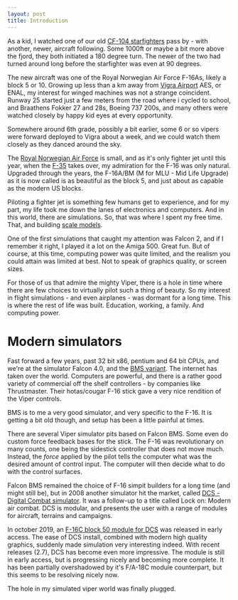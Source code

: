 ```yaml
---
layout: post
title: Introduction
---
```



As a kid, I watched one of our old [CF-104 starfighters](http://www.starfighter.no/) pass by - with another, newer, aircraft following. Some 1000ft or maybe a bit more above the fjord, they both initiated a 180 degree turn. The newer of the two had turned around long before the starfighter was even at 90 degrees.

The new aircraft was one of the Royal Norwegian Air Force F-16As, likely a block 5 or 10. Growing up less than a km away from [Vigra Airport](https://avinor.no/en/airport/alesund-airport/) AES, or ENAL, my interest for winged machines was not a strange coincident. Runway 25 started just a few meters from the road where i cycled to school, and Braathens Fokker 27 and 28s, Boeing 737 200s, and many others were watched closely by happy kid eyes at every opportunity.

Somewhere around 6th grade, possibly a bit earlier, some 6 or so vipers were forward deployed to Vigra about a week, and we could watch them closely as they danced around the sky.

The [Royal Norwegian Air Force](https://www.forsvaret.no/en/organisation/air-force) is small, and as it's only fighter jet until this year, when the [F-35](https://www.f35.com/f35/global-enterprise/norway.html) takes over, my admiration for the F-16 was only natural. Upgraded through the years, the F-16A/BM (M for MLU - Mid Life Upgrade) as it is now called is as beautiful as the block 5, and just about as capable as the modern US blocks.

Piloting a fighter jet is something few humans get to experience, and for my part, my life took me down the lanes of electronics and computers. And in this world, there are simulations. So, that was where I spent my free time. That, and building [scale models](/viperpit/images/scale.jpg).

One of the first simulations that caught my attention was Falcon 2, and if I remember it right, I played it a lot on the Amiga 500. Great fun. But of course, at this time, computing power was quite limited, and the realism you could attain was limited at best. Not to speak of graphics quality, or screen sizes.

For those of us that admire the mighty Viper, there is a hole in time where there are few choices to virtually pilot such a thing of beauty. So my interest in flight simulations - and even airplanes - was dormant for a long time. This is where the rest of life was built. Education, working, a family. And computing power.

# Modern simulators

Fast forward a few years, past 32 bit x86, pentium and 64 bit CPUs, and we're at the simulator Falcon 4.0, and the [BMS variant](https://www.benchmarksims.org/forum/content.php). The internet has taken over the world. Computers are powerful, and there is a rather good variety of commercial off the shelf controllers - by companies like Thrustmaster. Their hotas/cougar F-16 stick gave a very nice rendition of the Viper controls.

BMS is to me a very good simulator, and very specific to the F-16. It is getting a bit old though, and setup has been a little painful at times.

There are several Viper simulator pits based on Falcon BMS. Some even do custom force feedback bases for the stick. The F-16 was revolutionary on many counts, one being the sidestick controller that does not move much. Instead, the *force* applied by the pilot tells the computer what was the desired amount of control input. The computer will then decide what to do with the control surfaces.

Falcon BMS remained the choice of F-16 simpit builders for a long time (and might still be), but in 2008 another simulator hit the market, called [DCS - Digital Combat simulator](https://www.digitalcombatsimulator.com/en/index.php). It was a follow-up to a title called Lock on: Modern air combat. DCS is modular, and presents the user with a range of modules for aircraft, terrains and campaigns.

In october 2019, an [F-16C block 50 module for DCS](https://www.digitalcombatsimulator.com/en/products/planes/viper/) was released in early access. The ease of DCS install, combined with modern high quality graphics, suddenly made simulation very interesting indeed. With recent releases (2.7), DCS has become even more impressive. The module is still in early access, but is progressing nicely and becoming more complete. It has been partially overshadowed by it's F/A-18C module counterpart, but this seems to be resolving nicely now.

The hole in my simulated viper world was finally plugged.
